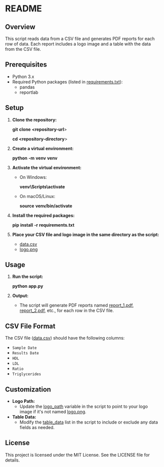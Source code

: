 # README

## Overview

This script reads data from a CSV file and generates PDF reports for each row of data. Each report includes a logo image and a table with the data from the CSV file.

## Prerequisites

* Python 3.x
* Required Python packages (listed in [requirements.txt](vscode-file://vscode-app/c:/Users/Mitsos_PC/AppData/Local/Programs/Microsoft%20VS%20Code/resources/app/out/vs/code/electron-sandbox/workbench/workbench.html)):
  * pandas
  * reportlab

## Setup

1. **Clone the repository:**

   **git** **clone** **<**repository-ur**l**>

   **cd** **<**repository-director**y**>
2. **Create a virtual environment:**

   **python** **-m** **venv** **venv**
3. **Activate the virtual environment:**

   * On Windows:

     **venv\Scripts\activate**
   * On macOS/Linux:

     **source** **venv/bin/activate**
4. **Install the required packages:**

   **pip** **install** **-r** **requirements.txt**
5. **Place your CSV file and logo image in the same directory as the script:**

   * [data.csv](vscode-file://vscode-app/c:/Users/Mitsos_PC/AppData/Local/Programs/Microsoft%20VS%20Code/resources/app/out/vs/code/electron-sandbox/workbench/workbench.html)
   * [logo.png](vscode-file://vscode-app/c:/Users/Mitsos_PC/AppData/Local/Programs/Microsoft%20VS%20Code/resources/app/out/vs/code/electron-sandbox/workbench/workbench.html)

## Usage

1. **Run the script:**

   **python** **app.py**
2. **Output:**

   * The script will generate PDF reports named [report_1.pdf](vscode-file://vscode-app/c:/Users/Mitsos_PC/AppData/Local/Programs/Microsoft%20VS%20Code/resources/app/out/vs/code/electron-sandbox/workbench/workbench.html), [report_2.pdf](vscode-file://vscode-app/c:/Users/Mitsos_PC/AppData/Local/Programs/Microsoft%20VS%20Code/resources/app/out/vs/code/electron-sandbox/workbench/workbench.html), etc., for each row in the CSV file.

## CSV File Format

The CSV file ([data.csv](vscode-file://vscode-app/c:/Users/Mitsos_PC/AppData/Local/Programs/Microsoft%20VS%20Code/resources/app/out/vs/code/electron-sandbox/workbench/workbench.html)) should have the following columns:

* `Sample Date`
* `Results Date`
* `HDL`
* `LDL`
* `Ratio`
* `Triglycerides`

## Customization

* **Logo Path:**
  * Update the [logo_path](vscode-file://vscode-app/c:/Users/Mitsos_PC/AppData/Local/Programs/Microsoft%20VS%20Code/resources/app/out/vs/code/electron-sandbox/workbench/workbench.html) variable in the script to point to your logo image if it's not named [logo.png](vscode-file://vscode-app/c:/Users/Mitsos_PC/AppData/Local/Programs/Microsoft%20VS%20Code/resources/app/out/vs/code/electron-sandbox/workbench/workbench.html).
* **Table Data:**
  * Modify the [table_data](vscode-file://vscode-app/c:/Users/Mitsos_PC/AppData/Local/Programs/Microsoft%20VS%20Code/resources/app/out/vs/code/electron-sandbox/workbench/workbench.html) list in the script to include or exclude any data fields as needed.

## License

This project is licensed under the MIT License. See the LICENSE file for details.
